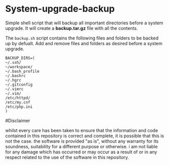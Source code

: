 # System-upgrade-backup
Simple shell script that will backup all important directories before a system upgrade. It will create a **backup.tar.gz** file with all the contents.

The `backup.sh` script contains the following files and folders to be backed up by defualt. Add and remove files and folders as desired before a system upgrade.

```
BACKUP_DIRS=(
~/.ssh/
~/workspace/
~/.bash_profile
~/.bashrc
~/.hgrc
~/.gitconfig
~/.vimrc
~/.vim/
/etc/httpd/
/etc/my.cnf
/etc/php.ini
)
```

#Disclaimer

whilst every care has been taken to ensure that the information and code contained in this repository is correct and complete, it is possible that this is not the case. the software is provided "as is", without any warranty for its soundness, suitability for a different purpose or otherwise. i am not liable for any damage which has occurred or may occur as a result of or in any respect related to the use of the software in this repository. 
